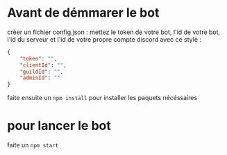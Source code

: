 # Avant de démmarer le bot 

créer un fichier config.json :
mettez le token de votre bot, l'id de votre bot, l'id du serveur et l'id de votre propre compte discord avec ce style :
```json
{
    "token": "",
    "clientId": "",
    "guildId": "",
    "adminId": ""
}
```

faite ensuite un `` npm install `` pour installer les paquets nécéssaires

# pour lancer le bot

faite un `` npm start ``


